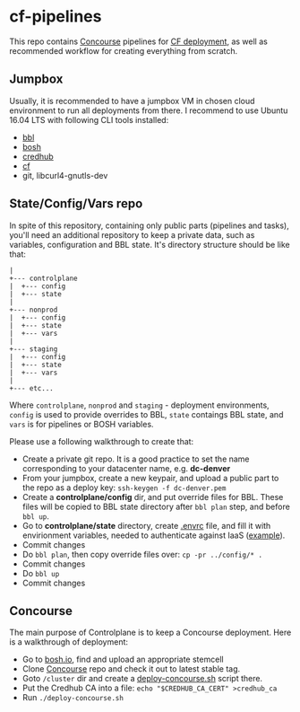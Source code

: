 # cf-pipelines
This repo contains [Concourse](https://concourse-ci.org) pipelines for [CF deployment](https://github.com/cloudfoundry/cf-deployment), as well as recommended workflow for creating everything from scratch.

## Jumpbox
Usually, it is recommended to have a jumpbox VM in chosen cloud environment to run all deployments from there. I recommend to use Ubuntu 16.04 LTS with following CLI tools installed:

- [bbl](https://github.com/cloudfoundry/bosh-bootloader/releases)
- [bosh](https://bosh.io/docs/cli-v2-install)
- [credhub](https://github.com/cloudfoundry-incubator/credhub-cli/releases)
- [cf](https://docs.cloudfoundry.org/cf-cli/install-go-cli.html)
- git, libcurl4-gnutls-dev

## State/Config/Vars repo
In spite of this repository, containing only public parts (pipelines and tasks), you'll need an additional repository to keep a private data, such as variables, configuration and BBL state. It's directory structure should be like that:

```
|
+--- controlplane
|  +--- config
|  +--- state
| 
+--- nonprod
|  +--- config
|  +--- state
|  +--- vars
|
+--- staging
|  +--- config
|  +--- state
|  +--- vars
|
+--- etc...
```

Where `controlplane`, `nonprod` and `staging` - deployment environments, `config` is used to provide overrides to BBL, `state` contaings BBL state, and `vars` is for pipelines or BOSH variables.

Please use a following walkthrough to create that:

- Create a private git repo. It is a good practice to set the name corresponding to your datacenter name, e.g. **dc-denver** 
- From your jumpbox, create a new keypair, and upload a public part to the repo as a deploy key: `ssh-keygen -f dc-denver.pem`
- Create a **controlplane/config** dir, and put override files for BBL. These files will be copied to BBL state directory after `bbl plan` step, and before `bbl up`.
- Go to **controlplane/state** directory, create [.envrc](https://direnv.net) file, and fill it with envirionment variables, needed to authenticate against IaaS ([example](examples/.envrc-vsphere)).
- Commit changes
- Do `bbl plan`, then copy override files over: `cp -pr ../config/* .`
- Commit changes
- Do `bbl up`
- Commit changes

## Concourse
The main purpose of Controlplane is to keep a Concourse deployment. Here is a walkthrough of deployment:

- Go to [bosh.io](https://bosh.io/stemcells/), find and upload an appropriate stemcell
- Clone [Concourse](https://github.com/concourse/concourse-bosh-deployment/) repo and check it out to latest stable tag.
- Goto `/cluster` dir and create a [deploy-concourse.sh](examples/deploy-concourse.sh) script there.
- Put the Credhub CA into a file: `echo "$CREDHUB_CA_CERT" >credhub_ca`
- Run `./deploy-concourse.sh`